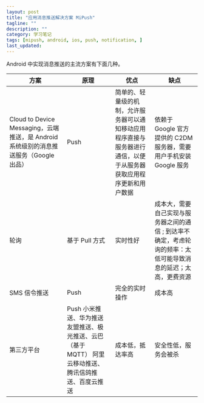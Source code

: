 ```yaml
---
layout: post
title: "应用消息推送解决方案 MiPush"
tagline: ""
description: ""
category: 学习笔记
tags: [mipush, android, ios, push, notification, ]
last_updated:
---
```


Android 中实现消息推送的主流方案有下面几种。

方案                    | 原理        |  优点                                     | 缺点
------|------|----|----
Cloud to Device Messaging，云端推送，是 Android 系统级别的消息推送服务（Google 出品） | Push  | 简单的、轻量级的机制，允许服务器可以通知移动应用程序直接与服务器进行通信，以便于从服务器获取应用程序更新和用户数据 | 依赖于 Google 官方提供的 C2DM 服务器，需要用户手机安装 Google 服务
轮询   |  基于 Pull 方式 |  实时性好 |  成本大，需要自己实现与服务器之间的通信 ; 到达率不确定，考虑轮询的频率：太低可能导致消息的延迟；太高，更费资源
SMS 信令推送 | Push |   完全的实时操作 | 成本高
第三方平台 | Push 小米推送、华为推送 友盟推送、极光推送、云巴（基于 MQTT） 阿里云移动推送、腾讯信鸽推送、百度云推送 | 成本低，抵达率高 | 安全性低，服务会被杀


